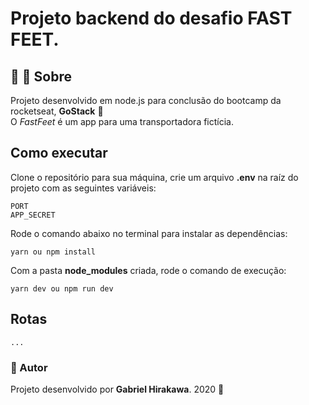 # Projeto backend do desafio FAST FEET.

## :truck: :dash: Sobre
Projeto desenvolvido em node.js para conclusão do bootcamp da rocketseat, **GoStack** :rocket: </br>
O *FastFeet* é um app para uma transportadora fictícia.


## Como executar
Clone o repositório para sua máquina, crie um arquivo **.env** na raíz do projeto com as seguintes variáveis:
```
PORT
APP_SECRET
```

Rode o comando abaixo no terminal para instalar as dependências:
```
yarn ou npm install
```

Com a pasta **node_modules** criada, rode o comando de execução:
```
yarn dev ou npm run dev
```


## Rotas
```
...
```


### :boy: Autor
Projeto desenvolvido por **Gabriel Hirakawa**. 2020 :date:

